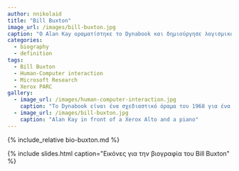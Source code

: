 ```yaml
---
author: nnikolaid
title: "Bill Buxton"
image_url: /images/bill-buxton.jpg
caption: "O Alan Kay οραματίστηκε το Dynabook και δημιούργησε λογισμικό που διευκολύνει τα παιδιά να μάθουν να σκέφτονται μαζί με τους υπολογιστές"
categories:
  - biography
  - definition
tags:
  - Bill Buxton
  - Human-Computer interaction
  - Microsoft Research
  - Xerox PARC
gallery:
  - image_url: /images/human-computer-interaction.jpg
    caption: "Το Dynabook είναι ένα σχεδιαστικό όραμα του 1968 για ένα φορητό υπολογιστή τύπου τάμπλετ από τον Alan Kay που απευθύνεται σε παιδιά και μπορεί να προγραμματιστεί με στόχο την προσωπική έκφραση και την επεξεργασία της πληροφορίας"
  - image_url: /images/bill-buxton.jpg
    caption: "Alan Kay in front of a Xerox Alto and a piano"
---
```


{% include_relative bio-buxton.md %}

{% include slides.html caption="Εικόνες για την βιογραφία του Bill Buxton" %}
